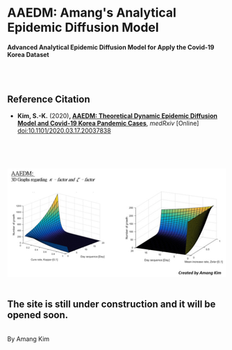 # AAEDM: Amang's Analytical Epidemic Diffusion Model
#### Advanced Analytical Epidemic Diffusion Model for Apply the Covid-19 Korea Dataset

</br></br>


## Reference Citation
* **Kim, S.-K.** (2020)**, <a href="https://www.medrxiv.org/content/10.1101/2020.03.17.20037838v1" target="_blank">AAEDM: Theoretical Dynamic Epidemic Diffusion Model and Covid-19 Korea Pandemic Cases</a>**, *medRxiv* [Online] 
<a href="https://doi.org/10.1101/2020.03.17.20037838" target="_blank"> doi:10.1101/2020.03.17.20037838 </a></br>

</br></br></br>


![-](https://github.com/amangkim/aaedm-covid19-kr/blob/master/AAEDM_GitHub_3D_Graphs_AMG.jpg)
</br></br>


## The site is still under construction and it will be opened soon.
</br>
By Amang Kim</br>
</br></br>

